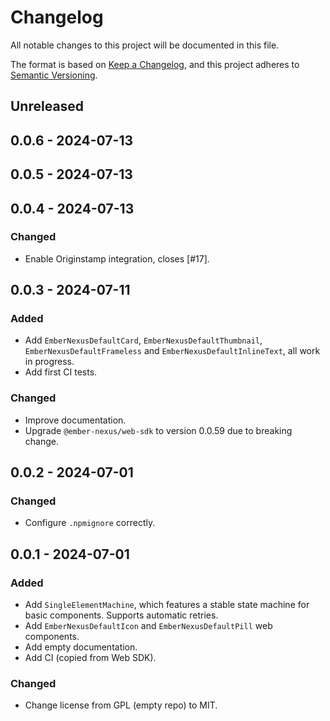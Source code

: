 # Changelog
All notable changes to this project will be documented in this file.

The format is based on [Keep a Changelog](https://keepachangelog.com/en/1.0.0/),
and this project adheres to [Semantic Versioning](https://semver.org/spec/v2.0.0.html).

## Unreleased

## 0.0.6 - 2024-07-13

## 0.0.5 - 2024-07-13

## 0.0.4 - 2024-07-13
### Changed
- Enable Originstamp integration, closes [#17].

## 0.0.3 - 2024-07-11
### Added
- Add `EmberNexusDefaultCard`, `EmberNexusDefaultThumbnail`, `EmberNexusDefaultFrameless` and `EmberNexusDefaultInlineText`, all work in progress.
- Add first CI tests.

### Changed
- Improve documentation.
- Upgrade `@ember-nexus/web-sdk` to version 0.0.59 due to breaking change.

## 0.0.2 - 2024-07-01
### Changed
- Configure `.npmignore` correctly.

## 0.0.1 - 2024-07-01
### Added
- Add `SingleElementMachine`, which features a stable state machine for basic components. Supports automatic retries.
- Add `EmberNexusDefaultIcon` and `EmberNexusDefaultPill` web components.
- Add empty documentation.
- Add CI (copied from Web SDK).

### Changed
- Change license from GPL (empty repo) to MIT.
